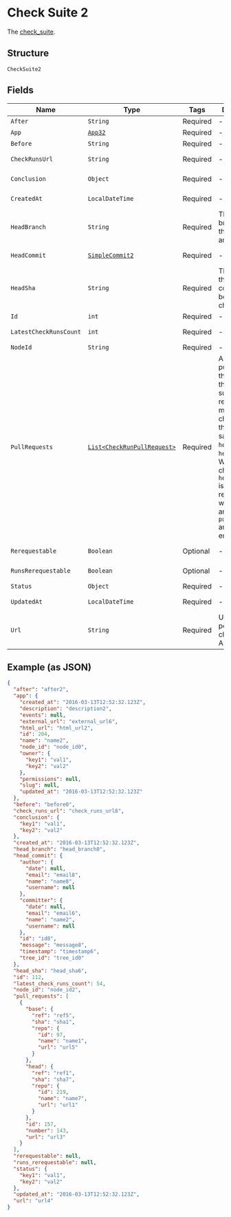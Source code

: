 
# Check Suite 2

The [check_suite](https://docs.github.com/rest/reference/checks#suites).

## Structure

`CheckSuite2`

## Fields

| Name | Type | Tags | Description | Getter | Setter |
|  --- | --- | --- | --- | --- | --- |
| `After` | `String` | Required | - | String getAfter() | setAfter(String after) |
| `App` | [`App32`](../../doc/models/app-32.md) | Required | - | App32 getApp() | setApp(App32 app) |
| `Before` | `String` | Required | - | String getBefore() | setBefore(String before) |
| `CheckRunsUrl` | `String` | Required | - | String getCheckRunsUrl() | setCheckRunsUrl(String checkRunsUrl) |
| `Conclusion` | `Object` | Required | - | Object getConclusion() | setConclusion(Object conclusion) |
| `CreatedAt` | `LocalDateTime` | Required | - | LocalDateTime getCreatedAt() | setCreatedAt(LocalDateTime createdAt) |
| `HeadBranch` | `String` | Required | The head branch name the changes are on. | String getHeadBranch() | setHeadBranch(String headBranch) |
| `HeadCommit` | [`SimpleCommit2`](../../doc/models/simple-commit-2.md) | Required | - | SimpleCommit2 getHeadCommit() | setHeadCommit(SimpleCommit2 headCommit) |
| `HeadSha` | `String` | Required | The SHA of the head commit that is being checked. | String getHeadSha() | setHeadSha(String headSha) |
| `Id` | `int` | Required | - | int getId() | setId(int id) |
| `LatestCheckRunsCount` | `int` | Required | - | int getLatestCheckRunsCount() | setLatestCheckRunsCount(int latestCheckRunsCount) |
| `NodeId` | `String` | Required | - | String getNodeId() | setNodeId(String nodeId) |
| `PullRequests` | [`List<CheckRunPullRequest>`](../../doc/models/check-run-pull-request.md) | Required | An array of pull requests that match this check suite. A pull request matches a check suite if they have the same `head_sha` and `head_branch`. When the check suite's `head_branch` is in a forked repository it will be `null` and the `pull_requests` array will be empty. | List<CheckRunPullRequest> getPullRequests() | setPullRequests(List<CheckRunPullRequest> pullRequests) |
| `Rerequestable` | `Boolean` | Optional | - | Boolean getRerequestable() | setRerequestable(Boolean rerequestable) |
| `RunsRerequestable` | `Boolean` | Optional | - | Boolean getRunsRerequestable() | setRunsRerequestable(Boolean runsRerequestable) |
| `Status` | `Object` | Required | - | Object getStatus() | setStatus(Object status) |
| `UpdatedAt` | `LocalDateTime` | Required | - | LocalDateTime getUpdatedAt() | setUpdatedAt(LocalDateTime updatedAt) |
| `Url` | `String` | Required | URL that points to the check suite API resource. | String getUrl() | setUrl(String url) |

## Example (as JSON)

```json
{
  "after": "after2",
  "app": {
    "created_at": "2016-03-13T12:52:32.123Z",
    "description": "description2",
    "events": null,
    "external_url": "external_url6",
    "html_url": "html_url2",
    "id": 204,
    "name": "name2",
    "node_id": "node_id0",
    "owner": {
      "key1": "val1",
      "key2": "val2"
    },
    "permissions": null,
    "slug": null,
    "updated_at": "2016-03-13T12:52:32.123Z"
  },
  "before": "before0",
  "check_runs_url": "check_runs_url8",
  "conclusion": {
    "key1": "val1",
    "key2": "val2"
  },
  "created_at": "2016-03-13T12:52:32.123Z",
  "head_branch": "head_branch0",
  "head_commit": {
    "author": {
      "date": null,
      "email": "email8",
      "name": "name8",
      "username": null
    },
    "committer": {
      "date": null,
      "email": "email6",
      "name": "name2",
      "username": null
    },
    "id": "id8",
    "message": "message8",
    "timestamp": "timestamp6",
    "tree_id": "tree_id0"
  },
  "head_sha": "head_sha6",
  "id": 112,
  "latest_check_runs_count": 54,
  "node_id": "node_id2",
  "pull_requests": [
    {
      "base": {
        "ref": "ref5",
        "sha": "sha1",
        "repo": {
          "id": 97,
          "name": "name1",
          "url": "url5"
        }
      },
      "head": {
        "ref": "ref1",
        "sha": "sha7",
        "repo": {
          "id": 219,
          "name": "name7",
          "url": "url1"
        }
      },
      "id": 157,
      "number": 143,
      "url": "url3"
    }
  ],
  "rerequestable": null,
  "runs_rerequestable": null,
  "status": {
    "key1": "val1",
    "key2": "val2"
  },
  "updated_at": "2016-03-13T12:52:32.123Z",
  "url": "url4"
}
```

